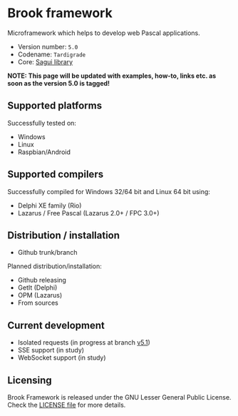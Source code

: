 # Brook framework

Microframework which helps to develop web Pascal applications.

- Version number: `5.0`
- Codename: `Tardigrade`
- Core: [Sagui library](https://github.com/risoflora/libsagui/releases)

**NOTE: This page will be updated with examples, how-to, links etc. as soon as the version 5.0 is tagged!**

## Supported platforms

Successfully tested on:

- Windows
- Linux
- Raspbian/Android

## Supported compilers

Successfully compiled for Windows 32/64 bit and Linux 64 bit using:

- Delphi XE family (Rio)
- Lazarus / Free Pascal (Lazarus 2.0+ / FPC 3.0+)

## Distribution / installation

- Github trunk/branch

Planned distribution/installation:

- Github releasing
- GetIt (Delphi)
- OPM (Lazarus)
- From sources

## Current development

- Isolated requests (in progress at branch [v5.1](https://github.com/risoflora/brookframework/tree/v5.1))
- SSE support (in study)
- WebSocket support (in study)

## Licensing

Brook Framework is released under the GNU Lesser General Public License. Check the [LICENSE file](https://github.com/risoflora/brookframework/blob/master/LICENSE) for more details.
